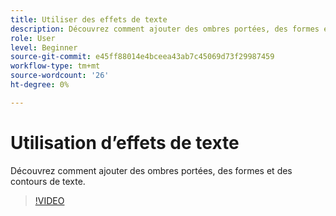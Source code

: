 ```yaml
---
title: Utiliser des effets de texte
description: Découvrez comment ajouter des ombres portées, des formes et des contours de texte
role: User
level: Beginner
source-git-commit: e45ff88014e4bceea43ab7c45069d73f29987459
workflow-type: tm+mt
source-wordcount: '26'
ht-degree: 0%

---
```


# Utilisation d’effets de texte

Découvrez comment ajouter des ombres portées, des formes et des contours de texte.

>[!VIDEO](https://video.tv.adobe.com/v/3420222?quality=12&learn=on&hidetitle=true)
